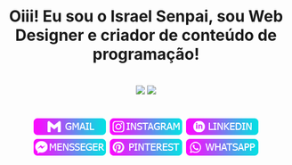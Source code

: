<div align="center">
	<h1 align="center">Oiii! Eu sou o Israel Senpai, sou Web Designer e criador de conteúdo de programação!<h1 align="center">
</div>

  <div align="center" href="https://github.com/israelsenpai">  
  <img height="180em" src="https://github-readme-stats.vercel.app/api?username=israelsenpai&bg_color=30,fc09ff,04e0e3&title_color=fff&text_color=fff"/>
  <img height="180em" src="https://github-readme-stats.vercel.app/api/top-langs/?username=israelsenpai&layout=compact&langs_count=7&bg_color=30,fc09ff,04e0e3&title_color=fff&text_color=fff"/>
	  
</div>
 
<h1 align="center">
  <a href="mailto:israelsenpaiii@gmail.com" target="_blank"><img src="social/gmail.png" target="_blank"></a>
  <a href="https://www.instagram.com/israelsenpai/" target="_blank"><img src="social/instagram.png" target="_blank"></a>
  <a href="https://m.me/israelsenpaii" target="_blank"><img src="social/linkedin.png" target="_blank"></a>
  <a href="https://m.me/israelsenpaii" target="_blank"><img src="social/mensseger.png" target="_blank"></a>
  <a href="https://br.pinterest.com/israelsenpaiii/_saved/" target="_blank"><img src="social/pinterest.png" target="_blank"></a>
  <a href="https://instagram.com/rafaballerini" target="_blank"><img src="social/whatsapp.png" target="_blank"></a>
</h1>

